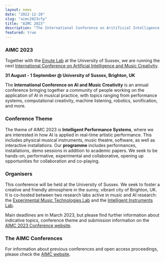 ```yaml
---
layout: news
date: "2022-12-20"
slug: "aimc2023cfp"
title: "AIMC 2023"
description: "The International Conference on Aritificial Intelligence and Music Creativity"
featured: true
---
```


<script>
import CaptionedImage from "../../components/Images/CaptionedImage.svelte"
</script>


### AIMC 2023

Together with the [Emute Lab](http://www.emutelab.org/) at the University of Sussex, we are running the next [International Conference on Artificial Intelligence and Music Creativity](https://aimc2023.pubpub.org). 

**31 August - 1 September @ University of Sussex, Brighton, UK**

The **International Conference on AI and Music Creativity** is an annual conference bringing together a community of people working on the application of AI in musical practice, with topics ranging from performance systems, computational creativity,  machine listening, robotics, sonification, and more.

### **Conference Theme**

The theme of AIMC 2023 is **Intelligent Performance Systems**, where we are interested in how AI is applied in real-time artistic performance. This includes physical musical instruments, music theatre, software, as well as interactive installations. Our **programme** includes performances, installations, demo sessions in addition to academic papers. We seek to be hands-on, performative, experimental and collaborative, opening up opportunities for collaboration and co-playing. 

### **Organisers**

This conference will be held at the University of Sussex. We seek to foster a creative and friendly atmosphere in the sunny, vibrant city of Brighton, UK. It is co-hosted between two research labs active in music and AI research: the [Experimental Music Technologies Lab](http://www.emutelab.org/) and the [Intelligent Instruments Lab](http://www.iil.is/). 

Main deadlines are in March 2023, but please find further information about indicative topics, conference theme and submission information on the [AIMC 2023 Conference website](https://aimc2023.pubpub.org/cfp).

### **The AIMC Conferences**

For information about previous conferences and open access proceedings, please check the [AIMC website](https://aimusiccreativity.org).

